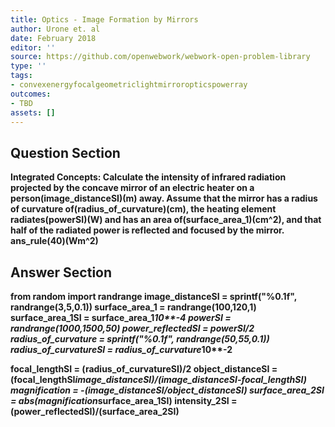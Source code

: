 ```yaml
---
title: Optics - Image Formation by Mirrors
author: Urone et. al
date: February 2018
editor: ''
source: https://github.com/openwebwork/webwork-open-problem-library
type: ''
tags:
- convexenergyfocalgeometriclightmirroropticspowerray
outcomes:
- TBD
assets: []
---
```


## Question Section 

<b>
<b>Integrated Concepts:<b> Calculate the intensity of infrared radiation projected by the concave mirror of an electric heater on a person(image_distanceSI)(m) away. Assume that the mirror has a radius of curvature of(radius_of_curvature)(cm), the heating element radiates(powerSI)(W) and has an area of(surface_area_1)(cm^2), and that half of the radiated power is reflected and focused by the mirror.
ans_rule(40)(Wm^2)



## Answer Section

from random import randrange
image_distanceSI = sprintf("%0.1f", randrange(3,5,0.1))
surface_area_1 = randrange(100,120,1)
surface_area_1SI = surface_area_1*10**-4
powerSI = randrange(1000,1500,50)
power_reflectedSI = powerSI/2
radius_of_curvature = sprintf("%0.1f", randrange(50,55,0.1))
radius_of_curvatureSI = radius_of_curvature*10**-2

focal_lengthSI = (radius_of_curvatureSI)/2
object_distanceSI = (focal_lengthSI*image_distanceSI)/(image_distanceSI-focal_lengthSI)
magnification = -(image_distanceSI/object_distanceSI)
surface_area_2SI = abs(magnification*surface_area_1SI)
intensity_2SI = (power_reflectedSI)/(surface_area_2SI)